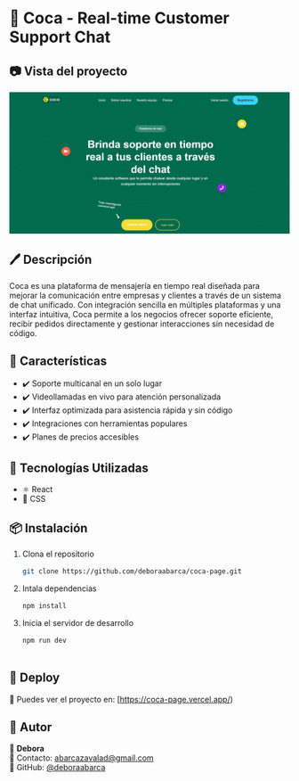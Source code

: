 # 🚀 Coca - Real-time Customer Support Chat
## 📷 Vista del proyecto

![vista del proyecto](readme-image.png)

## 🖊️ Descripción 

Coca es una plataforma de mensajería en tiempo real diseñada para mejorar la comunicación entre empresas y clientes a través de un sistema de chat unificado. Con integración sencilla en múltiples plataformas y una interfaz intuitiva, Coca permite a los negocios ofrecer soporte eficiente, recibir pedidos directamente y gestionar interacciones sin necesidad de código.

## 🌟 Características
- ✔️ Soporte multicanal en un solo lugar
- ✔️ Videollamadas en vivo para atención personalizada
- ✔️ Interfaz optimizada para asistencia rápida y sin código
- ✔️ Integraciones con herramientas populares
- ✔️ Planes de precios accesibles

## 🔧 Tecnologías Utilizadas
- ⚛️ React
- 🎨 CSS

## 📦 Instalación
1. Clona el repositorio  
   ```bash
   git clone https://github.com/deboraabarca/coca-page.git
   
1. Intala dependencias 
   ```bash
   npm install
   
1. Inicia el servidor de desarrollo 
   ```bash
   npm run dev
 
## 🚀 Deploy  
🔗 Puedes ver el proyecto en: [https://coca-page.vercel.app/)  

## 📝 Autor  
👤 **Debora**  
📧 Contacto: [abarcazavalad@gmail.com](mailto:tu-email@example.com)  
🐙 GitHub: [@deboraabarca](https://github.com/tu-usuario)  


  
